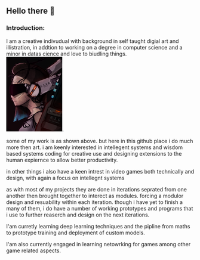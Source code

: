 ## Hello there 👋

### Introduction:  
I am a creative indivudual with background in self taught digial art and illistration, in addtion to working on a degree in computer science and a minor in datas cience  and love to biudling things.   
<img src="header.png" width="150" height="200">. 

some of my work is as shown above. but here in this github place i do much more then art. i am keenly interested in intellegent systems and wisdom based systems coding for creative use and designing extensions to the human expiernce to allow better productivity. 

in other things i also have a keen intrest in video games both technically and design, with again a focus on intellegnt systems 

as with most of my projects they are done in iterations seprated from one another then brought together to interect as modules. forcing a modulor design and resuability within each iteration. though i have yet to finish a many of them, i do have a number of working prototypes and programs that i use to further reaserch and design on the next iterations.

I'am curretly learning deep learning techniques and the pipline from maths to prototype training and deployment of custom models.

I'am also currently engaged in learning netowrking for games among other game related aspects. 

<!--
**Leviathan-CE/Leviathan-CE** is a ✨ _special_ ✨ repository because its `README.md` (this file) appears on your GitHub profile.

Here are some ideas to get you started:

- 🔭 I’m currently working on ...
- 🌱 I’m currently learning ...
- 👯 I’m looking to collaborate on ...
- 🤔 I’m looking for help with ...
- 💬 Ask me about ...
- 📫 How to reach me: ...
- 😄 Pronouns: ...
- ⚡ Fun fact: ...
-->

